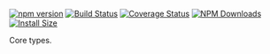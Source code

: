 [![npm version](https://img.shields.io/npm/v/mdln)](https://www.npmjs.com/package/mdln)
[![Build Status](https://travis-ci.com/mdln.svg?branch=master)](https://travis-ci.com/mdln)
[![Coverage Status](https://coveralls.io/repos/github/imazzine/mdln/badge.svg?branch=master)](https://coveralls.io/github/imazzine/mdln?branch=master)
[![NPM Downloads](https://img.shields.io/npm/dm/mdln.svg?style=flat)](https://npmcharts.com/compare/mdln?minimal=true)
[![Install Size](https://packagephobia.now.sh/badge?p=mdln)](https://packagephobia.now.sh/result?p=mdln)

Core types.